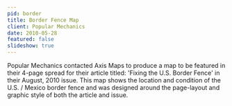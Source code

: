 ```yaml
---
pid: border
title: Border Fence Map
client: Popular Mechanics
date: 2010-05-28
featured: false
slideshow: true
---
```


Popular Mechanics contacted Axis Maps to produce a map to be featured in their 4-page spread for their article titled: 'Fixing the U.S. Border Fence' in their August, 2010 issue. This map shows the location and condition of the U.S. / Mexico border fence and was designed around the page-layout and graphic style of both the article and issue.
